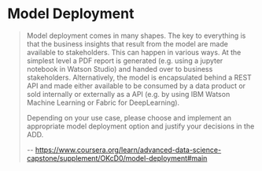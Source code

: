 # Model Deployment
> 
> Model deployment comes in many shapes. The key to everything is that the business insights that result from the model are made available to stakeholders. This can happen in various ways. At the simplest level a PDF report is generated (e.g. using a jupyter notebook in Watson Studio) and handed over to business stakeholders. Alternatively, the model is encapsulated behind a REST API and made either available to be consumed by a data product or sold internally or externally as a API (e.g. by using IBM Watson Machine Learning or Fabric for DeepLearning).
> 
> Depending on your use case, please choose and implement an appropriate model deployment option and justify your decisions in the ADD.
>
> -- https://www.coursera.org/learn/advanced-data-science-capstone/supplement/OKcD0/model-deployment#main
